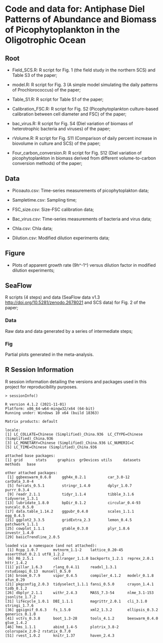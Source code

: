 # Code and data for: Antiphase Diel Patterns of Abundance and Biomass of Picophytoplankton in the Oligotrophic Ocean

## Root

* Field_SCS.R: R script for Fig. 1 (the field study in the northern SCS) and Table S3 of the paper;

* model.R: R script for Fig. 3 (A simple model simulating the daily patterns of Prochlorococcus) of the paper;

* Table_S1.R: R script for Table S1 of the paper;

* Calibration_FSC.R: R script for Fig. S2 (Picophytoplankton culture-based calibration between cell diameter and FSC) of the paper;

* bac_virus.R: R script for Fig. S4 (Diel variation of biomass of heterotrophic bacteria and viruses) of the paper;

* rVolume.R: R script for Fig. S11 (Comparison of daily percent increase in biovolume in culture and SCS) of the paper;

* Four_carbon_conversion.R: R script for Fig. S12 (Diel variation of picophytoplankton in biomass derived from different volume-to-carbon conversion methods) of the paper;

## Data

* Picoauto.csv: Time-series measurements of picophytoplakton data;

* Sampletime.csv: Sampling time;

* FSC_size.csv: Size-FSC calibration data;

* Bac_virus.csv: Time-series measurements of bacteria and virus data;

* Chla.csv: Chla data;

* Dilution.csv: Modified dilution experiments data; 
 
## Figure

* Plots of apparent growth rate (9h^-1^) versus dilution factor in modified dilution experiments;

## SeaFlow

R scripts (4 steps) and data (SeaFlow data v1.3 http://doi.org/10.5281/zenodo.2678021 and SCS data) for Fig. 2 of the paper;

### Data 

Raw data and data generated by a series of intermediate steps;

### Fig 

Partial plots generated in the meta-analysis.

## R Session Information
R session information detailing the versions and packages used in this project for reproducibility purposes.

```
> sessionInfo()

R version 4.1.2 (2021-11-01)
Platform: x86_64-w64-mingw32/x64 (64-bit)
Running under: Windows 10 x64 (build 18363)

Matrix products: default

locale:
[1] LC_COLLATE=Chinese (Simplified)_China.936  LC_CTYPE=Chinese (Simplified)_China.936   
[3] LC_MONETARY=Chinese (Simplified)_China.936 LC_NUMERIC=C                              
[5] LC_TIME=Chinese (Simplified)_China.936    

attached base packages:
[1] grid      stats     graphics  grDevices utils     datasets  methods   base     

other attached packages:
 [1] ggbeeswarm_0.6.0     ggh4x_0.2.1          car_3.0-12           carData_3.0-4       
 [5] forcats_0.5.1        stringr_1.4.0        dplyr_1.0.7          purrr_0.3.4         
 [9] readr_2.1.1          tidyr_1.1.4          tibble_3.1.6         tidyverse_1.3.1     
[13] lubridate_1.8.0      bpDir_0.1.2          circular_0.4-93      suncalc_0.5.0       
[17] data.table_1.14.2    ggpubr_0.4.0         scales_1.1.1         egg_0.4.5           
[21] ggplot2_3.3.5        gridExtra_2.3        lemon_0.4.5          patchwork_1.1.1     
[25] cowplot_1.1.1        gtable_0.3.0         plyr_1.8.6           investr_1.4.0       
[29] basicTrendline_2.0.5

loaded via a namespace (and not attached):
 [1] Rcpp_1.0.7       mvtnorm_1.1-2    lattice_0.20-45  assertthat_0.2.1 utf8_1.2.2      
 [6] R6_2.5.1         cellranger_1.1.0 backports_1.2.1  reprex_2.0.1     httr_1.4.2      
[11] pillar_1.6.3     rlang_0.4.11     readxl_1.3.1     rstudioapi_0.13  munsell_0.5.0   
[16] broom_0.7.9      vipor_0.4.5      compiler_4.1.2   modelr_0.1.8     xfun_0.29       
[21] pkgconfig_2.0.3  tidyselect_1.1.1 fansi_0.5.0      crayon_1.4.1     tzdb_0.1.2      
[26] dbplyr_2.1.1     withr_2.4.3      MASS_7.3-54      nlme_3.1-153     jsonlite_1.7.2  
[31] lifecycle_1.0.1  DBI_1.1.1        magrittr_2.0.1   cli_3.1.0        stringi_1.7.6   
[36] ggsignif_0.6.3   fs_1.5.0         xml2_1.3.2       ellipsis_0.3.2   generics_0.1.0  
[41] vctrs_0.3.8      boot_1.3-28      tools_4.1.2      beeswarm_0.4.0   glue_1.4.2      
[46] hms_1.1.1        abind_1.4-5      plotrix_3.8-2    colorspace_2.0-2 rstatix_0.7.0   
[51] rvest_1.0.2      knitr_1.37       haven_2.4.3 
```
